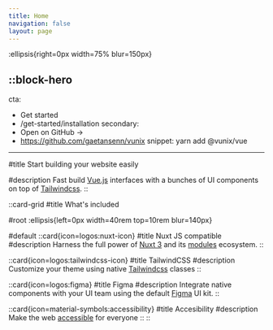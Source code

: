 ```yaml
---
title: Home
navigation: false
layout: page
---
```


:ellipsis{right=0px width=75% blur=150px}

::block-hero
---
cta:
  - Get started
  - /get-started/installation
secondary:
  - Open on GitHub →
  - https://github.com/gaetansenn/vunix
snippet: yarn add @vunix/vue 
---

#title
Start building your website easily

#description
Fast build [Vue.js](https://vuejs.org/) interfaces with a bunches of UI components on top of [Tailwindcss](https://tailwindcss.com/).
::

::card-grid
#title
What's included

#root
:ellipsis{left=0px width=40rem top=10rem blur=140px}

#default
  ::card{icon=logos:nuxt-icon}
  #title
  Nuxt JS compatible
  #description
  Harness the full power of [Nuxt 3](https://v3.nuxtjs.org) and its [modules](https://modules.nuxtjs.org) ecosystem.
  ::

  ::card{icon=logos:tailwindcss-icon}
  #title
  TailwindCSS
  #description
  Customize your theme using native [Tailwindcss](https://tailwindcss.com/) classes
  ::

  ::card{icon=logos:figma}
  #title
  Figma
  #description
  Integrate native components with your UI team using the default [Figma](https://www.figma.com/file/PEcJkZPoD8WNfOMxh256sy/Dewib---Library?node-id=2%3A481&t=houKzkNP651QMvmq-1) UI kit.
  ::

  ::card{icon=material-symbols:accessibility}
  #title
  Accesibility
  #description
  Make the web [accessible](https://developer.mozilla.org/en-US/docs/Learn/Accessibility/HTML) for everyone
  ::
::
